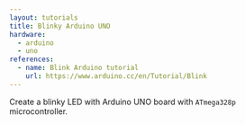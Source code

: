 ```yaml
---
layout: tutorials
title: Blinky Arduino UNO
hardware:
  - arduino
  - uno
references:
  - name: Blink Arduino tutorial
    url: https://www.arduino.cc/en/Tutorial/Blink
---
```


Create a blinky LED with Arduino UNO board with `ATmega328p` microcontroller.
